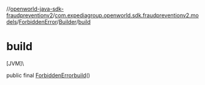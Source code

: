 //[openworld-java-sdk-fraudpreventionv2](../../../../index.md)/[com.expediagroup.openworld.sdk.fraudpreventionv2.models](../../index.md)/[ForbiddenError](../index.md)/[Builder](index.md)/[build](build.md)

# build

[JVM]\

public final [ForbiddenError](../index.md)[build](build.md)()
